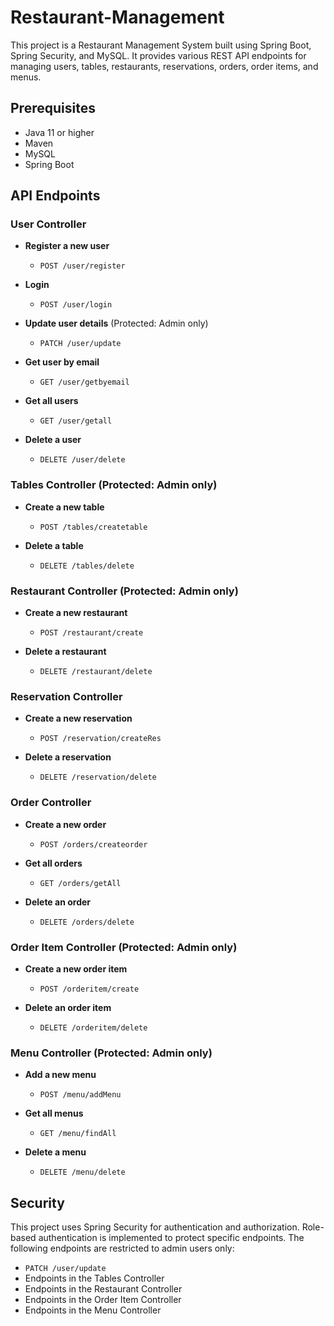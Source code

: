 # Restaurant-Management
This project is a Restaurant Management System built using Spring Boot, Spring Security, and MySQL. It provides various REST API endpoints for managing users, tables, restaurants, reservations, orders, order items, and menus.

## Prerequisites
- Java 11 or higher
- Maven
- MySQL
- Spring Boot

## API Endpoints

### User Controller

- **Register a new user**
  - `POST /user/register`
  
- **Login**
  - `POST /user/login`
  
- **Update user details** (Protected: Admin only)
  - `PATCH /user/update`
  
- **Get user by email**
  - `GET /user/getbyemail`
  
- **Get all users**
  - `GET /user/getall`
  
- **Delete a user**
  - `DELETE /user/delete`

### Tables Controller (Protected: Admin only)

- **Create a new table**
  - `POST /tables/createtable`
  
- **Delete a table**
  - `DELETE /tables/delete`

### Restaurant Controller (Protected: Admin only)

- **Create a new restaurant**
  - `POST /restaurant/create`
  
- **Delete a restaurant**
  - `DELETE /restaurant/delete`

### Reservation Controller

- **Create a new reservation**
  - `POST /reservation/createRes`
  
- **Delete a reservation**
  - `DELETE /reservation/delete`

### Order Controller

- **Create a new order**
  - `POST /orders/createorder`
  
- **Get all orders**
  - `GET /orders/getAll`
  
- **Delete an order**
  - `DELETE /orders/delete`

### Order Item Controller (Protected: Admin only)

- **Create a new order item**
  - `POST /orderitem/create`
  
- **Delete an order item**
  - `DELETE /orderitem/delete`

### Menu Controller (Protected: Admin only)

- **Add a new menu**
  - `POST /menu/addMenu`
  
- **Get all menus**
  - `GET /menu/findAll`
  
- **Delete a menu**
  - `DELETE /menu/delete`

## Security

This project uses Spring Security for authentication and authorization. Role-based authentication is implemented to protect specific endpoints. The following endpoints are restricted to admin users only:
- `PATCH /user/update`
- Endpoints in the Tables Controller
- Endpoints in the Restaurant Controller
- Endpoints in the Order Item Controller
- Endpoints in the Menu Controller
